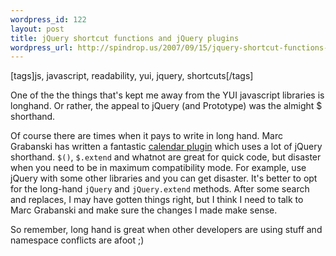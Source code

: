 ```yaml
--- 
wordpress_id: 122
layout: post
title: jQuery shortcut functions and jQuery plugins
wordpress_url: http://spindrop.us/2007/09/15/jquery-shortcut-functions-and-jquery-plugins/
---
```

[tags]js, javascript, readability, yui, jquery, shortcuts[/tags]

[m]: http://marcgrabanski.com/code/jquery-calendar/

One of the the things that's kept me away from the YUI javascript libraries is longhand.  Or rather, the appeal to jQuery (and Prototype) was the almight $ shorthand.

Of course there are times when it pays to write in long hand.  Marc Grabanski has written a fantastic [calendar plugin][m] which uses a lot of jQuery shorthand.  `$()`, `$.extend` and whatnot are great for quick code, but disaster when you need to be in maximum compatibility mode.  For example, use jQuery with some other libraries and you can get disaster.  It's better to opt for the long-hand `jQuery` and `jQuery.extend` methods.  After some search and replaces, I may have gotten things right, but I think I need to talk to Marc Grabanski and make sure the changes I made make sense.

So remember, long hand is great when other developers are using stuff and namespace conflicts are afoot ;)
